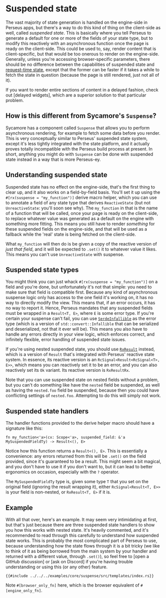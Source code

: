 # Suspended state

The vast majority of state generation is handled on the engine-side in Perseus apps, but there's a way to do this kind of thing on the client-side as well, called *suspended state*. This is basically where you tell Perseus to generate a default for one or more of the fields of your state type, but to modify this reactively with an asynchronous function once the page is ready on the client-side. This could be used to, say, render content that is client-specific, but that would be too onerous to render on the engine-side. Generally, unless you're accessing browser-specific parameters, there should be no difference between the capabilities of suspended state and [request-time state](:state/request), except that the former can be faster if it takes a while to fetch the state in question (because the page is still rendered, just not all of it).

If you want to render entire sections of content in a delayed fashion, check out [delayed widgets], which are a superior solution to that particular problem.

## How is this different from Sycamore's `Suspense`?

Sycamore has a component called `Suspense` that allows you to perform asynchronous rendering, for example to fetch some data before you render. This is very conceptually similar to Perseus' suspended state system, except it's less tightly integrated with the state platform, and it actually proves totally incompatible with the Perseus build process at present. In short, anything you might do with `Suspense` can be done with suspended state instead in a way that is more Perseus-ey.

## Understanding suspended state

Suspended state has no effect on the engine-side, that's the first thing to clear up, and it also works on a field-by-field basis. You'll set it up using the `#[rx(suspense = "my_function")]` derive macro helper, which you can use to annotate a field of any state type that derives `ReactiveState` (but not `UnreactiveState`: you'll soon see why). The `my_function` in that is the name of a function that will be called, once your page is ready on the client-side, to replace whatever value was generated as a default on the engine with something more fitting. This means you still have to render *something* for these suspended fields on the engine-side, and that will be used as a fallback while the 'real' state is being fetched on the client-side.

What `my_function` will then do is be given a copy of the reactive version of *just that field*, and it will be expected to `.set()` it to whatever value it likes. This means you can't use `UnreactiveState` with suspense.

## Suspended state types

You might think you can just whack `#[rx(suspense = "my_function")]` on a field and you're done, but unfortunately it's not that simple: you need to make sure that field is compatible first. Because any kind of asynchronous suspense logic only has access to the one field it's working on, it has no way to directly modify the view. This means that, if an error occurs, it has no way to report it. Hence, Perseus mandates that any suspended fields must be wrapped in a `Result<T, E>`, where `E` is some error type. If you're certain your suspense can't fail, you can use [`SerdeInfallible`](=prelude/struct.SerdeInfallible@perseus) as the error type (which is a version of `std::convert::Infallible` that can be serialized and deserialized, not that it ever will be). This means you also have to handle any errors directly in your view logic, which enforces correct, and infinitely flexible, error handling of suspended state issues.

If you're using nested suspended state, you should use [`RxResult`](prelude/struct.RxResult@perseus) instead, which is a version of `Result` that's integrated with Perseus' reactive state system. In essence, its reactive version is an `RcSignal<Result<RcSignal<T>, E>>`, which means you can reactively set it to be an error, and you can also reactively set its `Ok` variant. Its reactive version is `RxResultRx`.

Note that you can use suspended state on nested fields without a problem, but you can't do something like have the `nested` field be suspended, as well as having the `nested.foo` field be suspended, because then you could have conflicting settings of `nested.foo`. Attempting to do this will simply not work.

## Suspended state handlers

The handler functions provided to the derive helper macro should have a signature like this:

```
fn my_function<'a>(cx: Scope<'a>, suspended_field: &'a MySuspendedFieldTy) -> Result<(), E>
```

Notice how this function returns a `Result<(), E>`. This is essentially a convenience: any errors returned from this will be `.set()` on the field provided, since it's guaranteed to be a result. This might seem a bit magical, and you don't have to use it if you don't want to, but it can lead to better ergonomics on occasion, especially with the `?` operator.

The `MySuspendedFieldTy` type is, given some type `T` that you set on the original field (ignoring the result wrapping it), either `RcSignal<Result<T, E>>` is your field is non-nested, or `RxResult<T, E>` if it is.

## Example

With all that over, here's an example. It may seem very intimidating at first, but that's just because there are three suspended state handlers to show you how this works with nested state. It's heavily commented, and it's recommended to read through this carefully to understand how suspended state works. This is probably the most complicated part of Perseus to use, because understanding how the state flows through it is a bit tricky (we like to think of it as being borrowed from the main system by your handler and returned with a different value, through `.set()`), so feel free to [open a GitHub discussion] or [ask on Discord] if you're having trouble understanding or using this (or any other) feature.

```
{{#include ../../../examples/core/suspense/src/templates/index.rs}}
```

Note `#[browser_only_fn]` here, which is the browser equivalent of `#[engine_only_fn]`.
